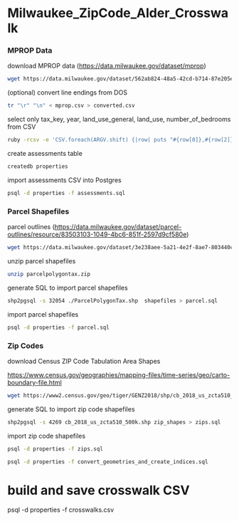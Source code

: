 # Milwaukee_ZipCode_Alder_Crosswalk


### MPROP Data

download MPROP data (https://data.milwaukee.gov/dataset/mprop)

```sh
wget https://data.milwaukee.gov/dataset/562ab824-48a5-42cd-b714-87e205e489ba/resource/0a2c7f31-cd15-4151-8222-09dd57d5f16d/download/mprop.csv
```

(optional) convert line endings from DOS

```sh
tr "\r" "\n" < mprop.csv > converted.csv
```

select only tax_key, year, land_use_general, land_use, number_of_bedrooms from CSV

```sh
ruby -rcsv -e 'CSV.foreach(ARGV.shift) {|row| puts "#{row[0]},#{row[2]},#{row[60]},#{row[68]},#{row[69]},#{row[79]}"}' converted.csv > less_columns.csv
```

create assessments table

```sh
createdb properties
```

import assessments CSV into Postgres

```sh
psql -d properties -f assessments.sql
```

### Parcel Shapefiles

parcel outlines (https://data.milwaukee.gov/dataset/parcel-outlines/resource/83503103-1049-4bc6-851f-2597d9cf580e)

```sh
wget https://data.milwaukee.gov/dataset/3e238aee-5a21-4e2f-8ae7-803440c5d88a/resource/83503103-1049-4bc6-851f-2597d9cf580e/download/parcelpolygontax.zip
```

unzip parcel shapefiles

```sh
unzip parcelpolygontax.zip
```

generate SQL to import parcel shapefiles

```sh
shp2pgsql -s 32054 ./ParcelPolygonTax.shp  shapefiles > parcel.sql
```

import parcel shapefiles

```sh
psql -d properties -f parcel.sql
```

### Zip Codes

download Census ZIP Code Tabulation Area Shapes

https://www.census.gov/geographies/mapping-files/time-series/geo/carto-boundary-file.html

```sh
wget https://www2.census.gov/geo/tiger/GENZ2018/shp/cb_2018_us_zcta510_500k.zip
```

generate SQL to import zip code shapefiles

```sh
shp2pgsql -s 4269 cb_2018_us_zcta510_500k.shp zip_shapes > zips.sql
```

import zip code shapefiles

```sh
psql -d properties -f zips.sql
```

```sh
psql -d properties -f convert_geometries_and_create_indices.sql
```

# build and save crosswalk CSV
psql -d properties -f crosswalks.csv
